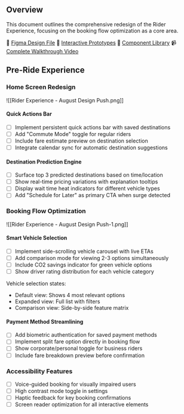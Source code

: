 
## Overview

This document outlines the comprehensive redesign of the Rider Experience, focusing on the booking flow optimization as a core area. 

🎨 [Figma Design File](https://www.example.com/design/rider-experience-2025)
🔗 [Interactive Prototypes](https://www.example.com/proto/rider-experience-2025)
🧩 [Component Library](https://www.example.com/design/rider-components)
📹 [Complete Walkthrough Video](https://www.example.com/share/rider-experience-overview)

## Pre-Ride Experience

### Home Screen Redesign

![[Rider Experience - August Design Push.png]]

#### Quick Actions Bar
- [ ] Implement persistent quick actions bar with saved destinations
- [ ] Add "Commute Mode" toggle for regular riders
- [ ] Include fare estimate preview on destination selection
- [ ] Integrate calendar sync for automatic destination suggestions

#### Destination Prediction Engine
- [ ] Surface top 3 predicted destinations based on time/location
- [ ] Show real-time pricing variations with explanation tooltips
- [ ] Display wait time heat indicators for different vehicle types
- [ ] Add "Schedule for Later" as primary CTA when surge detected

### Booking Flow Optimization

![[Rider Experience - August Design Push-1.png]]

#### Smart Vehicle Selection

- [ ] Implement side-scrolling vehicle carousel with live ETAs
- [ ] Add comparison mode for viewing 2-3 options simultaneously
- [ ] Include CO2 savings indicator for green vehicle options
- [ ] Show driver rating distribution for each vehicle category

Vehicle selection states:
- Default view: Shows 4 most relevant options
- Expanded view: Full list with filters
- Comparison view: Side-by-side feature matrix

#### Payment Method Streamlining
- [ ] Add biometric authentication for saved payment methods
- [ ] Implement split fare option directly in booking flow
- [ ] Show corporate/personal toggle for business riders
- [ ] Include fare breakdown preview before confirmation

### Accessibility Features
- [ ] Voice-guided booking for visually impaired users
- [ ] High contrast mode toggle in settings
- [ ] Haptic feedback for key booking confirmations
- [ ] Screen reader optimization for all interactive elements
